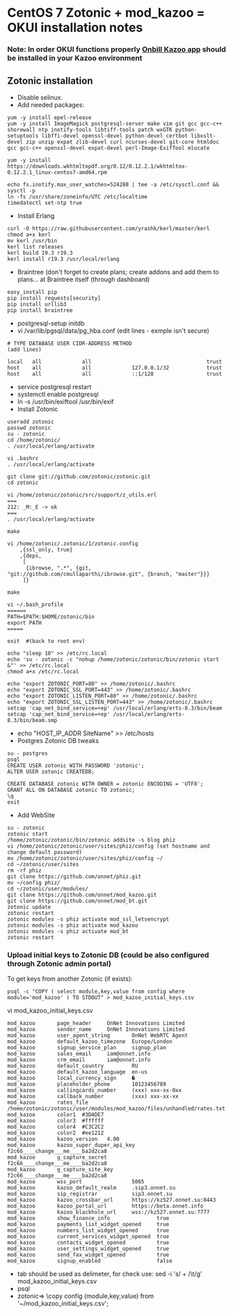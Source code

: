 # CentOS 7 Zotonic + mod_kazoo = OKUI installation notes
### Note: In order OKUI functions properly [Onbill Kazoo app](https://github.com/onnet/onbill "onbill") should be installed in your Kazoo environment
## Zotonic installation

- Disable selinux.
- Add needed packages:

```
yum -y install epel-release
yum -y install ImageMagick postgresql-server make vim git gcc gcc-c++ shorewall ntp inotify-tools libtiff-tools patch wxGTK python-setuptools libffi-devel openssl-devel python-devel certbot libxslt-devel zip unzip expat zlib-devel curl ncurses-devel git-core htmldoc gcc gcc-c++ openssl-devel expat-devel perl-Image-ExifTool mlocate

yum -y install  https://downloads.wkhtmltopdf.org/0.12/0.12.2.1/wkhtmltox-0.12.2.1_linux-centos7-amd64.rpm

echo fs.inotify.max_user_watches=524288 | tee -a /etc/sysctl.conf && sysctl -p
ln -fs /usr/share/zoneinfo/UTC /etc/localtime
timedatectl set-ntp true
```
- Install Erlang
```
curl -O https://raw.githubusercontent.com/yrashk/kerl/master/kerl
chmod a+x kerl
mv kerl /usr/bin
kerl list releases
kerl build 19.3 r19.3
kerl install r19.3 /usr/local/erlang
```
- Braintree (don't forget to create plans; create addons and add them to plans... at Braintree itself (through dashboard)
```
easy_install pip
pip install requests[security]
pip install urllib3
pip install braintree
```
- postgresql-setup initdb
- vi /var/lib/pgsql/data/pg_hba.conf (edit lines - exmple isn't secure)
```
# TYPE DATABASE USER CIDR-ADDRESS METHOD
(add lines)

local   all             all                                     trust
host    all             all             127.0.0.1/32            trust
host    all             all             ::1/128                 trust

```
- service postgresql restart
- systemctl enable postgresql
- ln -s /usr/bin/exiftool /usr/bin/exif
- Install Zotonic
```
useradd zotonic 
passwd zotonic 
su - zotonic 
cd /home/zotonic/ 
. /usr/local/erlang/activate

vi .bashrc
. /usr/local/erlang/activate

git clone git://github.com/zotonic/zotonic.git 
cd zotonic 

vi /home/zotonic/zotonic/src/support/z_utils.erl
===
212: _M:_E -> ok
===
. /usr/local/erlang/activate

make 

vi /home/zotonic/.zotonic/1/zotonic.config
    ,{ssl_only, true}
    ,{deps,
     [
      {ibrowse, ".*", {git, "git://github.com/cmullaparthi/ibrowse.git", {branch, "master"}}}
     ]}

make 

vi ~/.bash_profile
======
PATH=$PATH:$HOME/zotonic/bin
export PATH
=====

exit  #(back to root env) 

echo "sleep 10" >> /etc/rc.local 
echo 'su - zotonic -c "nohup /home/zotonic/zotonic/bin/zotonic start &"' >> /etc/rc.local 
chmod a+x /etc/rc.local

echo "export ZOTONIC_PORT=80" >> /home/zotonic/.bashrc
echo "export ZOTONIC_SSL_PORT=443" >> /home/zotonic/.bashrc
echo "export ZOTONIC_LISTEN_PORT=80" >> /home/zotonic/.bashrc
echo "export ZOTONIC_SSL_LISTEN_PORT=443" >> /home/zotonic/.bashrc
setcap 'cap_net_bind_service=+ep' /usr/local/erlang/erts-8.3/bin/beam
setcap 'cap_net_bind_service=+ep' /usr/local/erlang/erts-8.3/bin/beam.smp
```
- echo "HOST_IP_ADDR    SiteName" >> /etc/hosts
- Postgres Zotonic DB tweaks
```
su - postgres 
psql 
CREATE USER zotonic WITH PASSWORD 'zotonic'; 
ALTER USER zotonic CREATEDB; 

CREATE DATABASE zotonic WITH OWNER = zotonic ENCODING = 'UTF8'; 
GRANT ALL ON DATABASE zotonic TO zotonic; 
\q
exit
```
- Add WebSite
```
su - zotonic 
zotonic start
/home/zotonic/zotonic/bin/zotonic addsite -s blog phiz 
vi /home/zotonic/zotonic/user/sites/phiz/config (set hostname and change default password)
mv /home/zotonic/zotonic/user/sites/phiz/config ~/
cd ~/zotonic/user/sites
rm -rf phiz
git clone https://github.com/onnet/phiz.git
mv ~/config phiz/
cd ~/zotonic/user/modules/
git clone https://github.com/onnet/mod_kazoo.git
git clone https://github.com/onnet/mod_bt.git
zotonic update
zotonic restart
zotonic modules -s phiz activate mod_ssl_letsencrypt
zotonic modules -s phiz activate mod_kazoo
zotonic modules -s phiz activate mod_bt
zotonic restart
```

### Upload initial keys to Zotonic DB (could be also configured through Zotonic admin portal)

To get keys from another Zotonic (if exists):
```
psql -c "COPY ( select module,key,value from config where module='mod_kazoo' ) TO STDOUT" > mod_kazoo_initial_keys.csv
```

vi mod_kazoo_initial_keys.csv
```
mod_kazoo       page_header     OnNet Innovations Limited
mod_kazoo       sender_name     OnNet Innovations Limited
mod_kazoo       user_agent_string       OnNet WebRTC Agent
mod_kazoo       default_kazoo_timezone  Europe/London
mod_kazoo       signup_service_plan     signup_plan
mod_kazoo       sales_email     iam@onnet.info
mod_kazoo       crm_email       iam@onnet.info
mod_kazoo       default_country         RU
mod_kazoo       default_kazoo_language  en-us
mod_kazoo       local_currency_sign     �
mod_kazoo       placeholder_phone       10123456789
mod_kazoo       callingcards_number     (xxx) xxx-xx-0xx
mod_kazoo       callback_number         (xxx) xxx-xx-xx
mod_kazoo       rates_file      /home/zotonic/zotonic/user/modules/mod_kazoo/files/unhandled/rates.txt
mod_kazoo       color1  #3DADE7
mod_kazoo       color3  #ffffff
mod_kazoo       color4  #C3C2C2
mod_kazoo       color2  #ee1212
mod_kazoo       kazoo_version   4.00
mod_kazoo       kazoo_super_duper_api_key       f2c66____change___me____ba2d2ca8
mod_kazoo       g_capture_secret        f2c66____change___me____ba2d2ca8
mod_kazoo       g_capture_site_key      f2c66____change___me____ba2d2ca8
mod_kazoo       wss_port                5065
mod_kazoo       kazoo_default_realm     .sip3.onnet.su
mod_kazoo       sip_registrar           sip3.onnet.su
mod_kazoo       kazoo_crossbar_url      https://kz527.onnet.su:8443
mod_kazoo       kazoo_portal_url        https://beta.onnet.info
mod_kazoo       kazoo_blackhole_url     wss://kz527.onnet.su:7777
mod_kazoo       show_finance_info               true
mod_kazoo       payments_list_widget_opened     true
mod_kazoo       numbers_list_widget_opened      true
mod_kazoo       current_services_widget_opened  true
mod_kazoo       contacts_widget_opened          true
mod_kazoo       user_settings_widget_opened     true
mod_kazoo       send_fax_widget_opened          true
mod_kazoo       signup_enabled                  false
```
- tab should be used as delimeter, for check use: sed -i 's/ \+ /\t/g'  mod_kazoo_initial_keys.csv    
- psql
- zotonic=> \copy config (module,key,value) from '~/mod_kazoo_initial_keys.csv';
